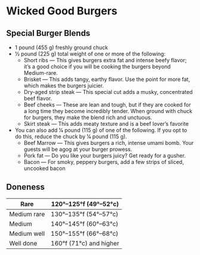 # Wicked Good Burgers

## Special Burger Blends

* 1 pound (455 g) freshly ground chuck
* 1⁄2 pound (225 g) total weight of one or more of the
following:
    *	Short ribs — This gives burgers extra fat and
    intense beefy flavor; it’s a good choice if you will
    be cooking the burgers beyond Medium-rare.
    *	Brisket — This adds tangy, earthy flavor.
    Use the point for more fat, which makes the
    burgers juicier.
    *	Dry-aged strip steak — This special cut adds a
    musky, concentrated beef flavor.
    *	Beef cheeks — These are lean and tough, but if
    they are cooked for a long time they become
    incredibly tender. When ground with chuck for
    burgers, they make the blend rich and unctuous.
    *	Skirt steak — This adds meaty texture and is a
    beef lover’s favorite
* You can also add 1⁄4 pound (115 g) of one of the
following. If you opt to do this, reduce the chuck
by 1⁄4 pound (115 g).
    *	Beef Marrow — This gives burgers a rich, intense
    umami bomb. Your guests will be agog at your
    burger prowess.
    *	Pork fat — Do you like your burgers juicy? Get
    ready for a gusher.
    *	Bacon — For smoky, peppery burgers, add a few
    strips of sliced, uncooked bacon

## Doneness

| Rare        | 120°–125°f (49°–52°c)   |
|-------------|-------------------------|
| Medium rare | 130°–135°f (54°–57°c)   |
| Medium      | 140°–145°f (60°–63°c)   |
| Medium well | 150°–155°f (66°–68°c)   |
| Well done   | 160°f (71°c) and higher |

